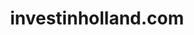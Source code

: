 ---
layout: post
title:  "investinholland.com"
internal_url:  "/dutchgov/investinholland.com.html"
subdomains_count: 16
all_subdomains_count: 22
urls_count: 16
ssl_rank: 0
http_rank: 35
url_link: /data/investinholland.com/urls.txt
all_subdomains_link: /data/investinholland.com/all_subdomains.txt
subdomains_link: /data/investinholland.com/subdomains.txt
categories: dutchgov
---